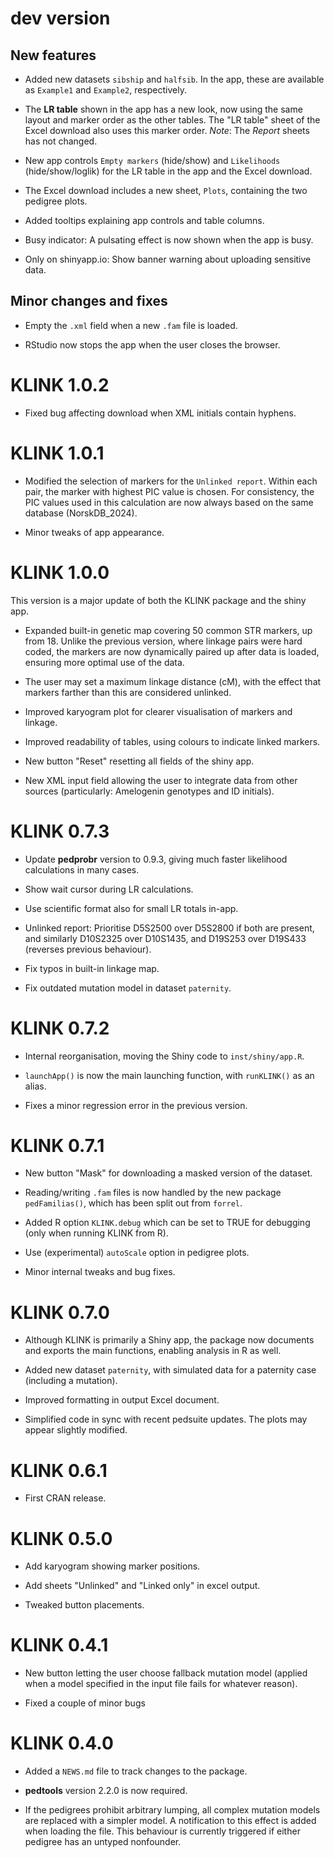 # dev version

## New features

* Added new datasets `sibship` and `halfsib`. In the app, these are available as `Example1` and `Example2`, respectively.

* The **LR table** shown in the app has a new look, now using the same layout and marker order as the other tables. 
The "LR table" sheet of the Excel download also uses this marker order. 
*Note*: The *Report* sheets has not changed.

* New app controls `Empty markers` (hide/show) and `Likelihoods` (hide/show/loglik) 
for the LR table in the app and the Excel download.

* The Excel download includes a new sheet, `Plots`, containing the two pedigree plots.

* Added tooltips explaining app controls and table columns.

* Busy indicator: A pulsating effect is now shown when the app is busy.

* Only on shinyapp.io: Show banner warning about uploading sensitive data.

## Minor changes and fixes

* Empty the `.xml` field when a new `.fam` file is loaded.

* RStudio now stops the app when the user closes the browser.


# KLINK 1.0.2

* Fixed bug affecting download when XML initials contain hyphens.


# KLINK 1.0.1

* Modified the selection of markers for the `Unlinked report`. Within each pair, the marker with highest PIC value is chosen. For consistency, the PIC values used in this calculation are now always based on the same database (NorskDB_2024).

* Minor tweaks of app appearance.


# KLINK 1.0.0

This version is a major update of both the KLINK package and the shiny app.

* Expanded built-in genetic map covering 50 common STR markers, up from 18. Unlike the previous version, where linkage pairs were hard coded, the markers are now dynamically paired up after data is loaded, ensuring more optimal use of the data.

* The user may set a maximum linkage distance (cM), with the effect that markers farther than this are considered unlinked.

* Improved karyogram plot for clearer visualisation of markers and linkage.

* Improved readability of tables, using colours to indicate linked markers.

* New button "Reset" resetting all fields of the shiny app.

* New XML input field allowing the user to integrate data from other sources (particularly: Amelogenin genotypes and ID initials).


# KLINK 0.7.3

* Update **pedprobr** version to 0.9.3, giving much faster likelihood calculations in many cases.

* Show wait cursor during LR calculations.

* Use scientific format also for small LR totals in-app.

* Unlinked report: Prioritise D5S2500 over D5S2800 if both are present, and similarly D10S2325 over D10S1435, and D19S253 over D19S433 (reverses previous behaviour).

* Fix typos in built-in linkage map.

* Fix outdated mutation model in dataset `paternity`.


# KLINK 0.7.2

* Internal reorganisation, moving the Shiny code to `inst/shiny/app.R`.

* `launchApp()` is now the main launching function, with `runKLINK()` as an alias.

* Fixes a minor regression error in the previous version.


# KLINK 0.7.1

* New button "Mask" for downloading a masked version of the dataset.

* Reading/writing `.fam` files is now handled by the new package `pedFamilias()`, which has been split out from `forrel`.

* Added R option `KLINK.debug` which can be set to TRUE for debugging (only when running KLINK from R). 

* Use (experimental) `autoScale` option in pedigree plots.

* Minor internal tweaks and bug fixes.


# KLINK 0.7.0

* Although KLINK is primarily a Shiny app, the package now documents and exports the main functions, enabling analysis in R as well.

* Added new dataset `paternity`, with simulated data for a paternity case (including a mutation).

* Improved formatting in output Excel document.

* Simplified code in sync with recent pedsuite updates. The plots may appear slightly modified.


# KLINK 0.6.1

* First CRAN release.


# KLINK 0.5.0

* Add karyogram showing marker positions.

* Add sheets "Unlinked" and "Linked only" in excel output.

* Tweaked button placements.


# KLINK 0.4.1

* New button letting the user choose fallback mutation model (applied when a model specified in the input file fails for whatever reason).

* Fixed a couple of minor bugs


# KLINK 0.4.0

* Added a `NEWS.md` file to track changes to the package.

* **pedtools** version 2.2.0 is now required.

* If the pedigrees prohibit arbitrary lumping, all complex mutation models are replaced with a simpler model. A notification to this effect is added when loading the file. This behaviour is currently triggered if either pedigree has an untyped nonfounder.   

